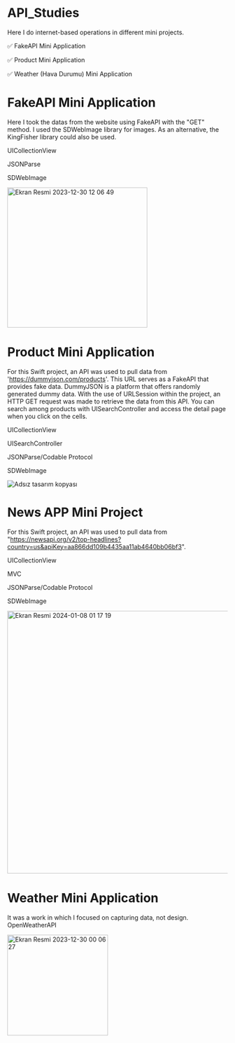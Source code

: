 # API_Studies
Here I do internet-based operations in different mini projects.

✅ FakeAPI Mini Application

✅ Product Mini Application

✅ Weather (Hava Durumu) Mini Application


# FakeAPI Mini Application

Here I took the datas from the website using FakeAPI with the "GET" method. I used the SDWebImage library for images. As an alternative, the KingFisher library could also be used.

UICollectionView

JSONParse

SDWebImage


<img width="320" alt="Ekran Resmi 2023-12-30 12 06 49" src="https://github.com/ezgikrhnn/API_Studies/assets/109277079/ed999a02-f8dd-4547-a9bd-351d422649a9">


# Product Mini Application

For this Swift project, an API was used to pull data from 'https://dummyjson.com/products'. This URL serves as a FakeAPI that provides fake data. DummyJSON is a platform that offers randomly generated dummy data. With the use of URLSession within the project, an HTTP GET request was made to retrieve the data from this API. You can search among products with UISearchController and access the detail page when you click on the cells.


UICollectionView

UISearchController

JSONParse/Codable Protocol

SDWebImage


![Adsız tasarım kopyası](https://github.com/ezgikrhnn/API_Studies/assets/109277079/7917f5d3-da4b-4557-9d81-7d1f234eb79d)

# News APP Mini Project
For this Swift project, an API was used to pull data from "https://newsapi.org/v2/top-headlines?country=us&apiKey=aa866dd109b4435aa11ab4640bb06bf3".

UICollectionView

MVC

JSONParse/Codable Protocol

SDWebImage

<img width="600" alt="Ekran Resmi 2024-01-08 01 17 19" src="https://github.com/ezgikrhnn/API_Studies/assets/109277079/a292e537-56ff-4c91-bbd5-dca937acef3a">




# Weather Mini Application
It was a work in which I focused on capturing data, not design.  
OpenWeatherAPI

<img width="230" alt="Ekran Resmi 2023-12-30 00 06 27" src="https://github.com/ezgikrhnn/API_Studies/assets/109277079/0a7624a4-8acc-4cad-a3bd-a4087a3c4d80">
